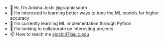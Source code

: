 - 👋 Hi, I’m Anisha Joshi @graphicsdoth
- 👀 I’m interested in learning better ways to tune the ML models for higher accuracy
- 🌱 I’m currently learning ML implementation through Python
- 💞️ I’m looking to collaborate on interesting projects
- 📫 How to reach me ajoshi47@uic.edu

<!---
graphicsdoth/graphicsdoth is a ✨ special ✨ repository because its `README.md` (this file) appears on your GitHub profile.
You can click the Preview link to take a look at your changes.
--->
